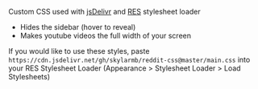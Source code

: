 Custom CSS used with [jsDelivr](https://www.jsdelivr.com/) and [RES](https://redditenhancementsuite.com/) stylesheet loader

- Hides the sidebar (hover to reveal)
- Makes youtube videos the full width of your screen

If you would like to use these styles, paste `https://cdn.jsdelivr.net/gh/skylarmb/reddit-css@master/main.css` into your RES Stylesheet Loader (Appearance > Stylesheet Loader > Load Stylesheets)
